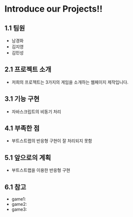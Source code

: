 Introduce our Projects!!
===================================

## 1.1 팀원

  - 남경화
  - 김지영
  - 김민성

## 2.1 프로젝트 소개

  - 저희의 프로젝트는 3가지의 게임을 소개하는 웹페이지 제작입니다.
  
## 3.1 기능 구현

  - 자바스크립트의 비동기 처리

## 4.1 부족한 점

  - 부트스트랩의 반응형 구현이 잘 처리되지 못함

## 5.1 앞으로의 계획

  - 부트스트랩을 이용한 반응형 구현

## 6.1 참고

  - game1: 
  - game2: 
  - game3: 


